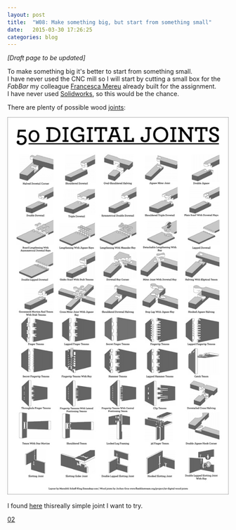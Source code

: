 ```yaml
---
layout: post
title:  "W08: Make something big, but start from something small"
date:   2015-03-30 17:26:25
categories: blog
---
```



*[Draft page to be updated]*

To make something big it's better to start from something small.   
I have never used the CNC mill so I will start by cutting a small box for the *FabBar* my colleague [Francesca Mereu](http://fabacademy.org/archives/2015/eu/students/mereu.francesca/) already built for the assignment.  
I have never used [Solidworks](http://www.solidworks.it/), so this would be the chance.  

There are plenty of possible wood [joints](https://www.flickr.com/photos/satiredun/15868308421/sizes/o/):

![01](/img/week-08/01.jpg)

I found [here](http://makearchitecture.wordpress.com/people-2/jd-sassaman/13-gearbricks-final-project/) thisreally simple joint I want to try.

[02](/img/week-08/02.jpg)





